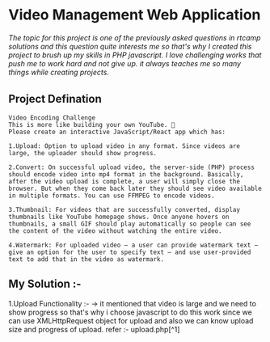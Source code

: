 # Video Management Web Application

###### The topic for this project is one of the previously asked questions in rtcamp solutions and this question quite interests me so that's why I created this project to brush up my skills in PHP javascript. I love challenging works that push me to work hard and not give up. it always teaches me so many things while creating projects.

## Project Defination
```
Video Encoding Challenge
This is more like building your own YouTube. 🎥
Please create an interactive JavaScript/React app which has:

1.Upload: Option to upload video in any format. Since videos are large, the uploader should show progress.

2.Convert: On successful upload video, the server-side (PHP) process should encode video into mp4 format in the background. Basically, after the video upload is complete, a user will simply close the browser. But when they come back later they should see video available in multiple formats. You can use FFMPEG to encode videos.

3.Thumbnail: For videos that are successfully converted, display thumbnails like YouTube homepage shows. Once anyone hovers on thumbnails, a small GIF should play automatically so people can see the content of the video without watching the entire video.

4.Watermark: For uploaded video — a user can provide watermark text — give an option for the user to specify text — and use user-provided text to add that in the video as watermark.

```

## My Solution :-

1.Upload Functionality :-
  -> it mentioned that video is large and we need to show progress so that's why i choose javascript to do this work since we can use XMLHttpRequest object for upload and also we can know upload size and progress of upload.
  refer :- upload.php[^1]
